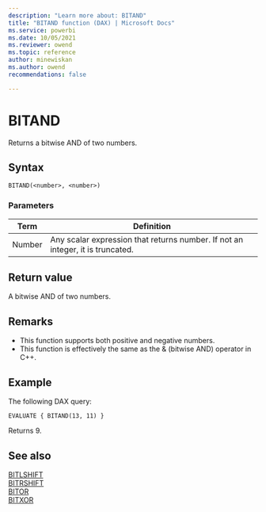 ```yaml
---
description: "Learn more about: BITAND"
title: "BITAND function (DAX) | Microsoft Docs"
ms.service: powerbi 
ms.date: 10/05/2021
ms.reviewer: owend
ms.topic: reference
author: minewiskan
ms.author: owend 
recommendations: false

---
```

# BITAND

Returns a bitwise AND of two numbers.
  
## Syntax  
  
```dax
BITAND(<number>, <number>)
```

### Parameters

|Term|Definition|
|--------|--------------|
|Number|Any scalar expression that returns number. If not an integer, it is truncated.|
  
## Return value

A bitwise AND of two numbers.
  
## Remarks

- This function supports both positive and negative numbers.
- This function is effectively the same as the & (bitwise AND) operator in C++.

## Example

The following DAX query:

```dax
EVALUATE { BITAND(13, 11) }
```

Returns 9.

## See also

[BITLSHIFT](bitlshift-function-dax.md)  
[BITRSHIFT](bitrshift-function-dax.md)  
[BITOR](bitor-function-dax.md)  
[BITXOR](bitxor-function-dax.md)
